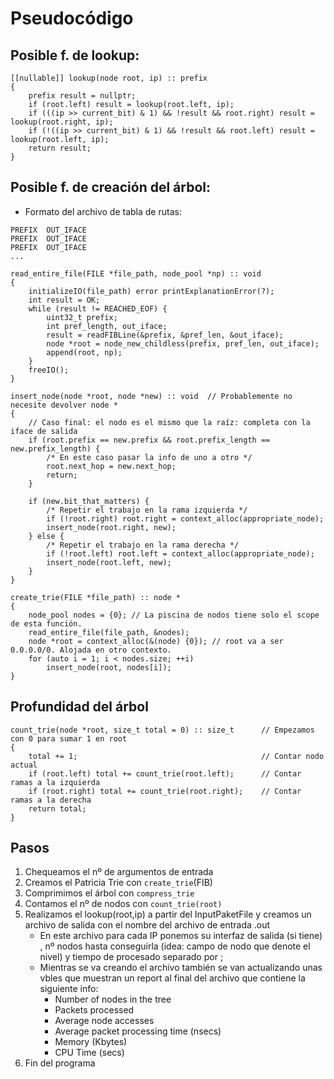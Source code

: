 # Pseudocódigo
## Posible f. de lookup:
```
[[nullable]] lookup(node root, ip) :: prefix
{
    prefix result = nullptr;
    if (root.left) result = lookup(root.left, ip);
    if (((ip >> current_bit) & 1) && !result && root.right) result = lookup(root.right, ip);
    if (!((ip >> current_bit) & 1) && !result && root.left) result = lookup(root.left, ip);
    return result;
}
```

## Posible f. de creación del árbol:
- Formato del archivo de tabla de rutas:
```
PREFIX  OUT_IFACE
PREFIX  OUT_IFACE
PREFIX  OUT_IFACE
...
```

```
read_entire_file(FILE *file_path, node_pool *np) :: void
{
    initializeIO(file_path) error printExplanationError(?);
    int result = OK;
    while (result != REACHED_EOF) {
        uint32_t prefix;
        int pref_length, out_iface;
        result = readFIBLine(&prefix, &pref_len, &out_iface);
        node *root = node_new_childless(prefix, pref_len, out_iface);
        append(root, np);
    }
    freeIO();
}

insert_node(node *root, node *new) :: void  // Probablemente no necesite devolver node *
{
    // Caso final: el nodo es el mismo que la raíz: completa con la iface de salida
    if (root.prefix == new.prefix && root.prefix_length == new.prefix_length) {
        /* En este caso pasar la info de uno a otro */
        root.next_hop = new.next_hop;
        return;
    }

    if (new.bit_that_matters) {
        /* Repetir el trabajo en la rama izquierda */
        if (!root.right) root.right = context_alloc(appropriate_node);
        insert_node(root.right, new);
    } else {
        /* Repetir el trabajo en la rama derecha */
        if (!root.left) root.left = context_alloc(appropriate_node);
        insert_node(root.left, new);
    }
}

create_trie(FILE *file_path) :: node *
{
    node_pool nodes = {0}; // La piscina de nodos tiene solo el scope de esta función.
    read_entire_file(file_path, &nodes);
    node *root = context_alloc(&(node) {0}); // root va a ser 0.0.0.0/0. Alojada en otro contexto.
    for (auto i = 1; i < nodes.size; ++i)
        insert_node(root, nodes[i]);
}
```

## Profundidad del árbol

```
count_trie(node *root, size_t total = 0) :: size_t      // Empezamos con 0 para sumar 1 en root
{
    total += 1;                                         // Contar nodo actual
    if (root.left) total += count_trie(root.left);      // Contar ramas a la izquierda
    if (root.right) total += count_trie(root.right);    // Contar ramas a la derecha
    return total;
}
```

## Pasos
1. Chequeamos el nº de argumentos de entrada
2. Creamos el Patricia Trie con `create_trie`(FIB)
3. Comprimimos el árbol con `compress_trie`
4. Contamos el nº de nodos con `count_trie(root)`
5. Realizamos el lookup(root,ip) a partir del InputPaketFile y creamos un archivo de salida con el nombre del
archivo de entrada .out
    - En este archivo para cada IP ponemos su interfaz de salida (si tiene) , nº nodos hasta conseguirla (idea: campo de nodo que denote el nivel) y tiempo de procesado separado por ;
    - Mientras se va creando el archivo también se van actualizando unas vbles que muestran un report al final del archivo que contiene la siguiente info:
        - Number of nodes in the tree
        - Packets processed
        - Average node accesses
        - Average packet processing time (nsecs)
        - Memory (Kbytes)
        - CPU Time (secs)
6. Fin del programa




